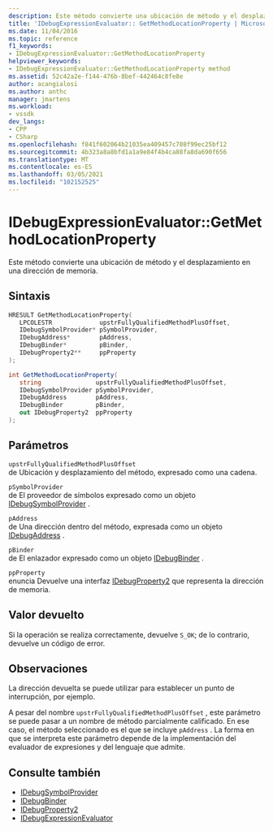 ```yaml
---
description: Este método convierte una ubicación de método y el desplazamiento en una dirección de memoria.
title: 'IDebugExpressionEvaluator:: GetMethodLocationProperty | Microsoft Docs'
ms.date: 11/04/2016
ms.topic: reference
f1_keywords:
- IDebugExpressionEvaluator::GetMethodLocationProperty
helpviewer_keywords:
- IDebugExpressionEvaluator::GetMethodLocationProperty method
ms.assetid: 52c42a2e-f144-476b-8bef-442464c8fe8e
author: acangialosi
ms.author: anthc
manager: jmartens
ms.workload:
- vssdk
dev_langs:
- CPP
- CSharp
ms.openlocfilehash: f841f602064b21035ea409457c708f99ec25bf12
ms.sourcegitcommit: 4b323a8a8bfd1a1a9e84f4b4ca88fa8da690f656
ms.translationtype: MT
ms.contentlocale: es-ES
ms.lasthandoff: 03/05/2021
ms.locfileid: "102152525"
---
```

# <a name="idebugexpressionevaluatorgetmethodlocationproperty"></a>IDebugExpressionEvaluator::GetMethodLocationProperty
Este método convierte una ubicación de método y el desplazamiento en una dirección de memoria.

## <a name="syntax"></a>Sintaxis

```cpp
HRESULT GetMethodLocationProperty( 
   LPCOLESTR             upstrFullyQualifiedMethodPlusOffset,
   IDebugSymbolProvider* pSymbolProvider,
   IDebugAddress*        pAddress,
   IDebugBinder*         pBinder,
   IDebugProperty2**     ppProperty
);
```

```csharp
int GetMethodLocationProperty(
   string               upstrFullyQualifiedMethodPlusOffset,
   IDebugSymbolProvider pSymbolProvider,
   IDebugAddress        pAddress,
   IDebugBinder         pBinder,
   out IDebugProperty2  ppProperty
);
```

## <a name="parameters"></a>Parámetros
`upstrFullyQualifiedMethodPlusOffset`\
de Ubicación y desplazamiento del método, expresado como una cadena.

`pSymbolProvider`\
de El proveedor de símbolos expresado como un objeto [IDebugSymbolProvider](../../../extensibility/debugger/reference/idebugsymbolprovider.md) .

`pAddress`\
de Una dirección dentro del método, expresada como un objeto [IDebugAddress](../../../extensibility/debugger/reference/idebugaddress.md) .

`pBinder`\
de El enlazador expresado como un objeto [IDebugBinder](../../../extensibility/debugger/reference/idebugbinder.md) .

`ppProperty`\
enuncia Devuelve una interfaz [IDebugProperty2](../../../extensibility/debugger/reference/idebugproperty2.md) que representa la dirección de memoria.

## <a name="return-value"></a>Valor devuelto
 Si la operación se realiza correctamente, devuelve `S_OK`; de lo contrario, devuelve un código de error.

## <a name="remarks"></a>Observaciones
 La dirección devuelta se puede utilizar para establecer un punto de interrupción, por ejemplo.

 A pesar del nombre `upstrFullyQualifiedMethodPlusOffset` , este parámetro se puede pasar a un nombre de método parcialmente calificado. En ese caso, el método seleccionado es el que se incluye `pAddress` . La forma en que se interpreta este parámetro depende de la implementación del evaluador de expresiones y del lenguaje que admite.

## <a name="see-also"></a>Consulte también
- [IDebugSymbolProvider](../../../extensibility/debugger/reference/idebugsymbolprovider.md)
- [IDebugBinder](../../../extensibility/debugger/reference/idebugbinder.md)
- [IDebugProperty2](../../../extensibility/debugger/reference/idebugproperty2.md)
- [IDebugExpressionEvaluator](../../../extensibility/debugger/reference/idebugexpressionevaluator.md)
